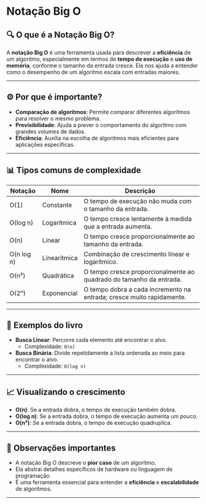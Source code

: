 # Notação Big O

## 🔍 O que é a Notação Big O?

A **notação Big O** é uma ferramenta usada para descrever a **eficiência** de um algoritmo, especialmente em termos de **tempo de execução** e **uso de memória**, conforme o tamanho da entrada cresce. Ela nos ajuda a entender como o desempenho de um algoritmo escala com entradas maiores.

---

## ⚙️ Por que é importante?

- **Comparação de algoritmos**: Permite comparar diferentes algoritmos para resolver o mesmo problema.
- **Previsibilidade**: Ajuda a prever o comportamento do algoritmo com grandes volumes de dados.
- **Eficiência**: Auxilia na escolha de algoritmos mais eficientes para aplicações específicas.

---

## 📊 Tipos comuns de complexidade

| Notação    | Nome               | Descrição                                                                 |
|------------|--------------------|---------------------------------------------------------------------------|
| O(1)       | Constante          | O tempo de execução não muda com o tamanho da entrada.                    |
| O(log n)   | Logarítmica        | O tempo cresce lentamente à medida que a entrada aumenta.                 |
| O(n)       | Linear             | O tempo cresce proporcionalmente ao tamanho da entrada.                   |
| O(n log n) | Linearítmica       | Combinação de crescimento linear e logarítmico.                           |
| O(n²)      | Quadrática         | O tempo cresce proporcionalmente ao quadrado do tamanho da entrada.       |
| O(2ⁿ)      | Exponencial        | O tempo dobra a cada incremento na entrada; cresce muito rapidamente.     |

---

## 🧪 Exemplos do livro

- **Busca Linear**: Percorre cada elemento até encontrar o alvo.
  - Complexidade: `O(n)`
- **Busca Binária**: Divide repetidamente a lista ordenada ao meio para encontrar o alvo.
  - Complexidade: `O(log n)`

---

## 📈 Visualizando o crescimento

- **O(n)**: Se a entrada dobra, o tempo de execução também dobra.
- **O(log n)**: Se a entrada dobra, o tempo de execução aumenta um pouco.
- **O(n²)**: Se a entrada dobra, o tempo de execução quadruplica.

---

## 📝 Observações importantes

- A notação Big O descreve o **pior caso** de um algoritmo.
- Ela abstrai detalhes específicos de hardware ou linguagem de programação.
- É uma ferramenta essencial para entender a **eficiência** e **escalabilidade** de algoritmos.

---

